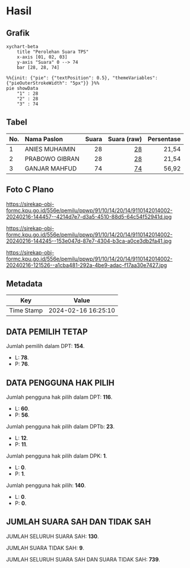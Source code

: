 # Hasil

## Grafik

```mermaid
xychart-beta
    title "Perolehan Suara TPS"
    x-axis [01, 02, 03]
    y-axis "Suara" 0 --> 74
    bar [28, 28, 74]
```

```mermaid
%%{init: {"pie": {"textPosition": 0.5}, "themeVariables": {"pieOuterStrokeWidth": "5px"}} }%%
pie showData
    "1" : 28
    "2" : 28
    "3" : 74
```

## Tabel

| No. | Nama Paslon    | Suara | Suara (raw) | Persentase |
|:--- |:-------------- | -----:| -----------:| ----------:|
| 1   | ANIES MUHAIMIN | 28    | [28][p-1]   | 21,54      |
| 2   | PRABOWO GIBRAN | 28    | [28][p-2]   | 21,54      |
| 3   | GANJAR MAHFUD  | 74    | [74][p-3]   | 56,92      |


[p-1]: https://github.com/gigit-pemilu/pemilu-2024-91-papua/blob/main/pilpres/hitung-suara/sub/91-papua/sub/10-sarmi/sub/14-pantai-timur-bagian-barat/sub/2014-finyabor-dua/sub/002-tps/sub/paslon-1.txt
[p-2]: https://github.com/gigit-pemilu/pemilu-2024-91-papua/blob/main/pilpres/hitung-suara/sub/91-papua/sub/10-sarmi/sub/14-pantai-timur-bagian-barat/sub/2014-finyabor-dua/sub/002-tps/sub/paslon-2.txt
[p-3]: https://github.com/gigit-pemilu/pemilu-2024-91-papua/blob/main/pilpres/hitung-suara/sub/91-papua/sub/10-sarmi/sub/14-pantai-timur-bagian-barat/sub/2014-finyabor-dua/sub/002-tps/sub/paslon-3.txt

## Foto C Plano

https://sirekap-obj-formc.kpu.go.id/556e/pemilu/ppwp/91/10/14/20/14/9110142014002-20240216-144457--4214d7e7-d3a5-4510-88d5-64c54f52941d.jpg

https://sirekap-obj-formc.kpu.go.id/556e/pemilu/ppwp/91/10/14/20/14/9110142014002-20240216-144245--153e047d-87e7-4304-b3ca-a0ce3db2fa41.jpg

https://sirekap-obj-formc.kpu.go.id/556e/pemilu/ppwp/91/10/14/20/14/9110142014002-20240216-121526--a1cba481-292a-4be9-adac-f17aa30e7427.jpg


## Metadata

| Key        | Value               |
| ---------- | ------------------- |
| Time Stamp | 2024-02-16 16:25:10 |


## DATA PEMILIH TETAP

Jumlah pemilih dalam DPT: **154**.
 * L: **78**.
 * P: **76**.

## DATA PENGGUNA HAK PILIH

Jumlah pengguna hak pilih dalam DPT: **116**.
 * L: **60**.
 * P: **56**.

Jumlah pengguna hak pilih dalam DPTb: **23**.
 * L: **12**.
 * P: **11**.

Jumlah pengguna hak pilih dalam DPK: **1**.
 * L: **0**.
 * P: **1**.

Jumlah pengguna hak pilih: **140**.
 * L: **0**.
 * P: **0**.

## JUMLAH SUARA SAH DAN TIDAK SAH

JUMLAH SELURUH SUARA SAH: **130**.

JUMLAH SUARA TIDAK SAH: **9**.

JUMLAH SELURUH SUARA SAH DAN SUARA TIDAK SAH: **739**.


